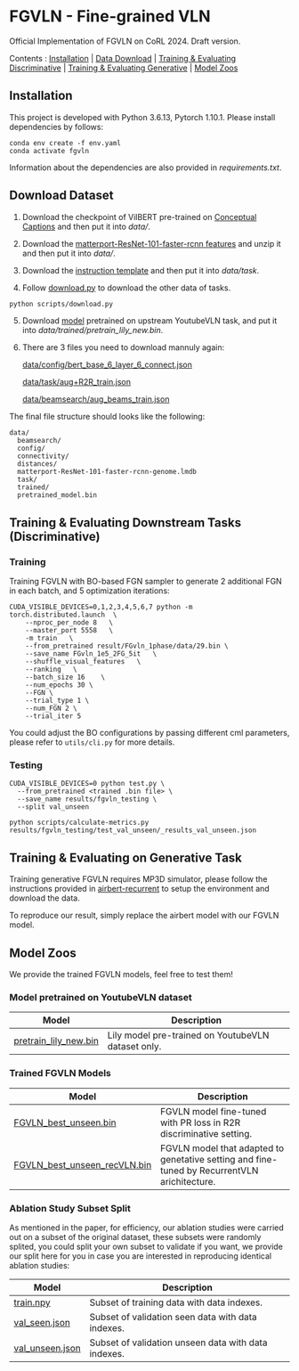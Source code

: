# FGVLN - Fine-grained VLN

Official Implementation of FGVLN on CoRL 2024. Draft version.

Contents : [Installation](#install) | [Data Download](#data) | [Training & Evaluating Discriminative](#discri) | [Training & Evaluating Generative](#gene) | [Model Zoos](#models)


## Installation <h2 id="install" style="display:none;"> </h2>

This project is developed with Python 3.6.13, Pytorch 1.10.1. Please install dependencies by follows:

```
conda env create -f env.yaml
conda activate fgvln
```

Information about the dependencies are also provided in *requirements.txt*.

## Download Dataset <h2 id="data" style="display:none;"> </h2>

1. Download the checkpoint of VilBERT pre-trained on [Conceptual Captions](https://dl.fbaipublicfiles.com/vilbert-multi-task/pretrained_model.bin) and then put it into *data/*.

<!-- *data/pretrained_model.bin* -->

2. Download the [matterport-ResNet-101-faster-rcnn features](https://dl.dropbox.com/s/67k2vjgyjqel6og/matterport-ResNet-101-faster-rcnn-genome.lmdb.zip) and unzip it and then put it into *data/*.

3. Download the [instruction template](https://drive.google.com/file/d/1skdU4Kvs3E1jvqBSBvtsLsxMXYbtQ7fp/view?usp=sharing) and then put it into *data/task*.

4. Follow [download.py](scripts/download.py) to download the other data of tasks.
```bash
python scripts/download.py
```

5. Download [model](https://drive.google.com/file/d/1reRM3yKULDEHuxamcmx0enn9fh147rWs/view?usp=sharing) pretrained on upstream YoutubeVLN task, and put it into *data/trained/pretrain_lily_new.bin*.

6. There are 3 files you need to download mannuly again:

    [data/config/bert_base_6_layer_6_connect.json](https://drive.google.com/uc?id=17mL0qCWnIjqL2GNku8A7CKAi6A8Scogh)

    [data/task/aug+R2R_train.json](https://drive.google.com/uc?id=1cA2GRF_EGB8cw_XIxk8b6TXSEaWZEDk7)

    [data/beamsearch/aug_beams_train.json](https://drive.google.com/uc?id=1ukpTRI6LelEl0_gk10azW_Td95XANL2e)


The final file structure should looks like the following:

```
data/
  beamsearch/
  config/
  connectivity/
  distances/
  matterport-ResNet-101-faster-rcnn-genome.lmdb
  task/
  trained/
  pretrained_model.bin
```


## Training & Evaluating Downstream Tasks (Discriminative) <h2 id="discri" style="display:none;"> </h2>

### Training

Training FGVLN with BO-based FGN sampler to generate 2 additional FGN in each batch, and 5 optimization iterations:

```
CUDA_VISIBLE_DEVICES=0,1,2,3,4,5,6,7 python -m torch.distributed.launch  \
    --nproc_per_node 8   \
    --master_port 5558   \
    -m train   \
    --from_pretrained result/FGvln_1phase/data/29.bin \
    --save_name FGvln_1e5_2FG_5it   \
    --shuffle_visual_features   \
    --ranking   \
    --batch_size 16    \
    --num_epochs 30 \
    --FGN \
    --trial_type 1 \
    --num_FGN 2 \
    --trial_iter 5
```

You could adjust the BO configurations by passing different cml parameters, please refer to `utils/cli.py` for more details.

### Testing

```
CUDA_VISIBLE_DEVICES=0 python test.py \
  --from_pretrained <trained .bin file> \
  --save_name results/fgvln_testing \
  --split val_unseen

python scripts/calculate-metrics.py results/fgvln_testing/test_val_unseen/_results_val_unseen.json
```


## Training & Evaluating on Generative Task <h2 id="gene" style="display:none;"> </h2>


Training generative FGVLN requires MP3D simulator, please follow the instructions provided in [airbert-recurrent](https://github.com/airbert-vln/airbert-recurrentvln) to setup the environment and download the data.

To reproduce our result, simply replace the airbert model with our FGVLN model.

## Model Zoos <h2 id="models" style="display:none;"> </h2>

We provide the trained FGVLN models, feel free to test them!


### Model pretrained on YoutubeVLN dataset

| Model | Description |
| ----- | ----------- |
| [pretrain_lily_new.bin](https://drive.google.com/file/d/1reRM3yKULDEHuxamcmx0enn9fh147rWs/view?usp=sharing) | Lily model pre-trained on YoutubeVLN dataset only.|


### Trained FGVLN Models

| Model | Description |
| ----- | ----------- |
| [FGVLN_best_unseen.bin](https://drive.google.com/file/d/1OuHMYGgKyY9xoenD0PpyH_VDolIfJCZB/view?usp=sharing) | FGVLN model fine-tuned with PR loss in R2R discriminative setting.|
| [FGVLN_best_unseen_recVLN.bin](https://drive.google.com/file/d/1OuHMYGgKyY9xoenD0PpyH_VDolIfJCZB/view?usp=sharing) | FGVLN model that adapted to genetative setting and fine-tuned by RecurrentVLN arichitecture.|


### Ablation Study Subset Split

As mentioned in the paper, for efficiency, our ablation studies were carried out on a subset of the original dataset, these subsets were randomly splited, you could split your own subset to validate if you want, we provide our split here for you in case you are interested in reproducing identical ablation studies:

| Model | Description |
| ----- | ----------- |
| [train.npy](https://drive.google.com/file/d/1UPCZ1iA9DLIFEhOE_3roAuGb03Lpp6rP/view?usp=sharing) | Subset of training data with data indexes.|
| [val_seen.json](https://drive.google.com/file/d/1htYU69ny7LZKzpVymeRegf-zN2b_71AZ/view?usp=sharing) | Subset of validation seen data with data indexes.|
| [val_unseen.json](https://drive.google.com/file/d/1lqWTPE-xdym-w97yZWSnS9HqQHVnKoN_/view?usp=sharing) | Subset of validation unseen data with data indexes.|